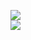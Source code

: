 [![](https://img.shields.io/badge/Made%20With-Github%20Spray-lightgrey.svg?style=for-the-badge&logo=github)](https://github.com/Annihil/github-spray#10399)  
[![](https://i.imgur.com/2DrTn0Z.gif)](https://github.com/Annihil/github-spray)